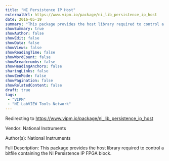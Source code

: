 ```yaml
---
title: "NI Persistence IP Host"
externalUrl: https://www.vipm.io/package/ni_lib_persistence_ip_host
date: 2016-05-19
summary: "This package provides the host library required to control a bitfile containing the NI Persistence IP FPGA block."
showSummary: true
showAuthor: false
showEdit: false
showData: false
showViews: false
showReadingTime: false
showWordCount: false
showBreadcrumbs: false
showHeadingAnchors: false
sharingLinks: false
showZenMode: false
showPagination: false
showRelatedContent: false
draft: true
tags:
 - "VIPM"
 - "NI LabVIEW Tools Network"
---
```


Redirecting to https://www.vipm.io/package/ni_lib_persistence_ip_host

Vendor: National Instruments

Author(s): National Instruments
 
Full Description:
This package provides the host library required to control a bitfile containing the NI Persistence IP FPGA block.